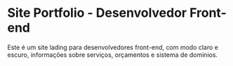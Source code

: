 # Site Portfolio - Desenvolvedor Front-end

Este é um site lading para desenvolvedores front-end, com modo claro e escuro, informações sobre serviços, orçamentos e sistema de domínios.

